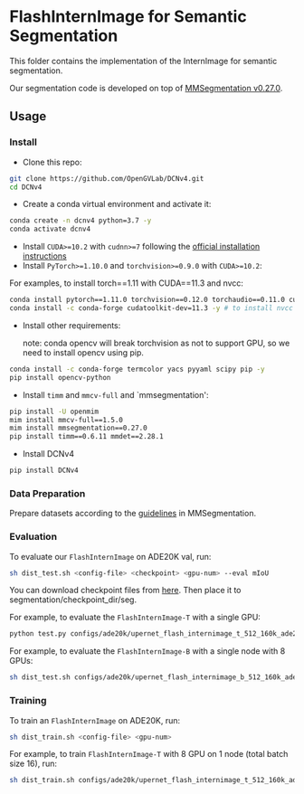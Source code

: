 # FlashInternImage for Semantic Segmentation

This folder contains the implementation of the InternImage for semantic segmentation. 

Our segmentation code is developed on top of [MMSegmentation v0.27.0](https://github.com/open-mmlab/mmsegmentation/tree/v0.27.0).

## Usage

### Install

- Clone this repo:

```bash
git clone https://github.com/OpenGVLab/DCNv4.git
cd DCNv4
```

- Create a conda virtual environment and activate it:

```bash
conda create -n dcnv4 python=3.7 -y
conda activate dcnv4
```

- Install `CUDA>=10.2` with `cudnn>=7` following
  the [official installation instructions](https://docs.nvidia.com/cuda/cuda-installation-guide-linux/index.html)
- Install `PyTorch>=1.10.0` and `torchvision>=0.9.0` with `CUDA>=10.2`:

For examples, to install torch==1.11 with CUDA==11.3 and nvcc:
```bash
conda install pytorch==1.11.0 torchvision==0.12.0 torchaudio==0.11.0 cudatoolkit=11.3 -c pytorch -y
conda install -c conda-forge cudatoolkit-dev=11.3 -y # to install nvcc
```

- Install other requirements:

  note: conda opencv will break torchvision as not to support GPU, so we need to install opencv using pip. 	  

```bash
conda install -c conda-forge termcolor yacs pyyaml scipy pip -y
pip install opencv-python
```

- Install `timm` and `mmcv-full` and `mmsegmentation':

```bash
pip install -U openmim
mim install mmcv-full==1.5.0
mim install mmsegmentation==0.27.0
pip install timm==0.6.11 mmdet==2.28.1
```

- Install DCNv4
```bash
pip install DCNv4
```

### Data Preparation

Prepare datasets according to the [guidelines](https://github.com/open-mmlab/mmsegmentation/blob/master/docs/en/dataset_prepare.md#prepare-datasets) in MMSegmentation.


### Evaluation

To evaluate our `FlashInternImage` on ADE20K val, run:

```bash
sh dist_test.sh <config-file> <checkpoint> <gpu-num> --eval mIoU
```
You can download checkpoint files from [here](https://huggingface.co/OpenGVLab/DCNv4). Then place it to segmentation/checkpoint_dir/seg.

For example, to evaluate the `FlashInternImage-T` with a single GPU:

```bash
python test.py configs/ade20k/upernet_flash_internimage_t_512_160k_ade20k.py checkpoint_dir/seg/upernet_flash_internimage_t_512_160k_ade20k.pth --eval mIoU
```

For example, to evaluate the `FlashInternImage-B` with a single node with 8 GPUs:

```bash
sh dist_test.sh configs/ade20k/upernet_flash_internimage_b_512_160k_ade20k.py checkpoint_dir/seg/upernet_flash_internimage_b_512_160k_ade20k.pth 8 --eval mIoU
```

### Training

To train an `FlashInternImage` on ADE20K, run:

```bash
sh dist_train.sh <config-file> <gpu-num>
```

For example, to train `FlashInternImage-T` with 8 GPU on 1 node (total batch size 16), run:

```bash
sh dist_train.sh configs/ade20k/upernet_flash_internimage_t_512_160k_ade20k.py 8
```
